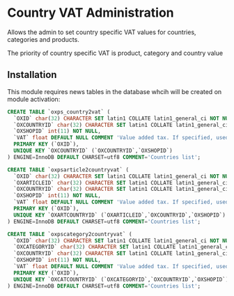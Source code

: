 # Country VAT Administration

Allows the admin to set country specific VAT values for countries, categories and products.

The priority of country specific VAT is product, category and country value


## Installation 
This module requires news tables in the database whcih will be created on module activation: 

```SQL
CREATE TABLE `oxps_country2vat` (
  `OXID` char(32) CHARACTER SET latin1 COLLATE latin1_general_ci NOT NULL COMMENT 'id',
  `OXCOUNTRYID` char(32) CHARACTER SET latin1 COLLATE latin1_general_ci NOT NULL COMMENT 'country id',
  `OXSHOPID` int(11) NOT NULL,
  `VAT` float DEFAULT NULL COMMENT 'Value added tax. If specified, used in all calculations instead of global vat',
  PRIMARY KEY (`OXID`),
  UNIQUE KEY `OXCOUNTRYID` (`OXCOUNTRYID`,`OXSHOPID`)
) ENGINE=InnoDB DEFAULT CHARSET=utf8 COMMENT='Countries list';
```

```SQL
CREATE TABLE `oxpsarticle2countryvat` (
  `OXID` char(32) CHARACTER SET latin1 COLLATE latin1_general_ci NOT NULL COMMENT 'id',
  `OXARTICLEID` char(32) CHARACTER SET latin1 COLLATE latin1_general_ci NOT NULL COMMENT 'article id',
  `OXCOUNTRYID` char(32) CHARACTER SET latin1 COLLATE latin1_general_ci NOT NULL COMMENT 'country id',
  `OXSHOPID` int(11) NOT NULL,
  `VAT` float DEFAULT NULL COMMENT 'Value added tax. If specified, used in all calculations instead of global vat',
  PRIMARY KEY (`OXID`),
  UNIQUE KEY `OXARTCOUNTRYID` (`OXARTICLEID`,`OXCOUNTRYID`,`OXSHOPID`)
) ENGINE=InnoDB DEFAULT CHARSET=utf8 COMMENT='Countries list';

CREATE TABLE `oxpscategory2countryvat` (
  `OXID` char(32) CHARACTER SET latin1 COLLATE latin1_general_ci NOT NULL COMMENT 'id',
  `OXCATEGORYID` char(32) CHARACTER SET latin1 COLLATE latin1_general_ci NOT NULL COMMENT 'category id',
  `OXCOUNTRYID` char(32) CHARACTER SET latin1 COLLATE latin1_general_ci NOT NULL COMMENT 'country id',
  `OXSHOPID` int(11) NOT NULL,
  `VAT` float DEFAULT NULL COMMENT 'Value added tax. If specified, used in all calculations instead of global vat',
  PRIMARY KEY (`OXID`),
  UNIQUE KEY `OXCATCOUNTRYID` (`OXCATEGORYID`,`OXCOUNTRYID`,`OXSHOPID`)
) ENGINE=InnoDB DEFAULT CHARSET=utf8 COMMENT='Countries list';
```
